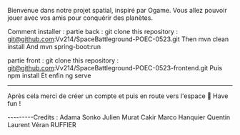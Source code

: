 Bienvenue dans notre projet spatial, inspiré par Ogame. Vous allez pouvoir jouer avec vos amis pour conquérir des planètes.

Comment installer : 
partie back : git clone this repository : git@github.com:Vv214/SpaceBattleground-POEC-0523.git
Then mvn clean install
And mvn spring-boot:run

partie front : git clone this repository : git@github.com:Vv214/SpaceBattleground-POEC-0523-frontend.git
Puis npm install
Et enfin ng serve

---------
Après cela merci de créer un compte et puis en route vers l'espace  🙂 
Have fun ! 

---------Credits : 
Adama Sonko
Julien Murat Cakir 
Marco Hanquier
Quentin Laurent
Véran RUFFIER
